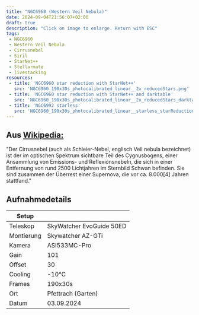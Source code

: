 ```yaml
---
title: "NGC6960 (Western Veil Nebula)"
date: 2024-09-04T21:56:07+02:00
draft: true
description: "Click on image to enlarge. Return with ESC" 
tags:
 - NGC6960
 - Western Veil Nebula
 - Cirrusnebel
 - Siril
 - StarNet++
 - Stellarmate
 - livestacking
resources:
 - title: 'NGC6960 star reduction with StarNet++'
   src: 'NGC6960_190x30s_photocalibrated_linear__2x_reducedStars.png'
 - title: 'NGC6960 star reduction with StarNet++ and darktable'
   src: 'NGC6960_190x30s_photocalibrated_linear__2x_reducedStars_darktable.png'
 - title: 'NGC6992 starless'
   src: 'NGC6960_190x30s_photocalibrated_linear__starless_starReduction.png'
---
```


## Aus [Wikipedia:](https://de.wikipedia.org/wiki/Cirrusnebel)

"Der Cirrusnebel (auch als Schleier-Nebel, englisch Veil nebula bezeichnet) ist der im optischen Spektrum sichtbare Teil des Cygnusbogens, 
einer Ansammlung von Emissions- und Reflexionsnebeln, die sich in einer Entfernung von rund 2500 Lichtjahren im Sternbild Schwan befinden. 
Sie sind zusammen der Überrest einer Supernova, die vor ca. 8.000[4] Jahren stattfand."

## Aufnahmedetails
|Setup       |                          |
|------------|--------------------------|
|Teleskop | SkyWatcher EvoGuide 50ED |
|Montierung | Skywatcher AZ-GTi |
|Kamera | ASI533MC-Pro |
|Gain | 101 |
|Offset | 30 |
|Cooling | -10°C |
|Frames | 190x30s |
|Ort | Pfettrach (Garten) |
|Datum | 03.09.2024 |


